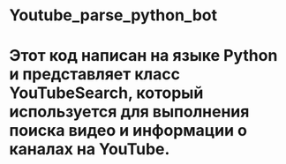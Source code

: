 # Youtube_parse_python_bot

# Этот код написан на языке Python и представляет класс YouTubeSearch, который используется для выполнения поиска видео и информации о каналах на YouTube.